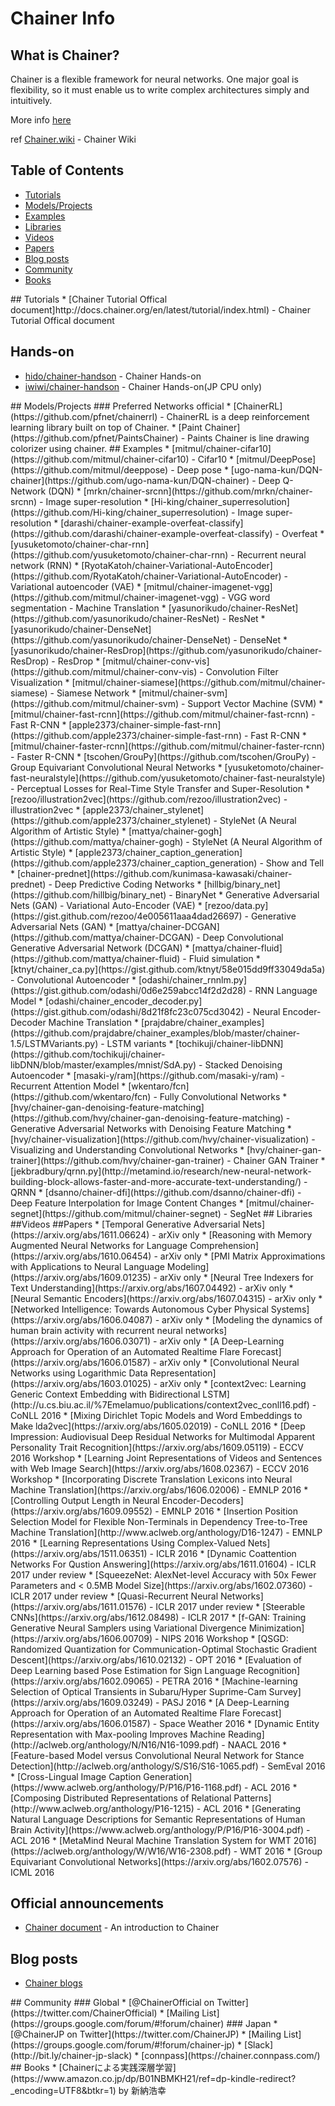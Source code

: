 # Chainer Info  

## What is Chainer?

Chainer is a flexible framework for neural networks. One major goal is flexibility, so it must enable us to write complex architectures simply and intuitively.

More info  [here](http://chainer.org/)

ref [Chainer.wiki](https://github.com/pfnet/chainer/wiki) - Chainer Wiki

## Table of Contents

<!-- MarkdownTOC depth=4 -->
- [Tutorials](#github-tutorials)
- [Models/Projects](#github-projects)
- [Examples](#github-examples)
- [Libraries](#libraries)
- [Videos](#video)
- [Papers](#papers)
- [Blog posts](#blogs)
- [Community](#community)
- [Books](#books)

<!-- /MarkdownTOC -->


<a name="github-tutorials" />
## Tutorials
* [Chainer Tutorial Offical document]http://docs.chainer.org/en/latest/tutorial/index.html) - Chainer Tutorial Offical document

## Hands-on
*	[hido/chainer-handson](https://github.com/hido/chainer-handson/blob/master/chainer.ipynb) - Chainer Hands-on
*	[iwiwi/chainer-handson](https://github.com/iwiwi/chainer-handson/blob/master/chainer-ja.ipynb) - Chainer Hands-on(JP CPU only)



<a name="github-projects" />
## Models/Projects
### Preferred Networks official
* [ChainerRL](https://github.com/pfnet/chainerrl) - ChainerRL is a deep reinforcement learning library built on top of Chainer.
* [Paint Chainer](https://github.com/pfnet/PaintsChainer) - Paints Chainer is line drawing colorizer using chainer.

<a name="#github-examples" />
## Examples
*	[mitmul/chainer-cifar10](https://github.com/mitmul/chainer-cifar10) - Cifar10
* [mitmul/DeepPose](https://github.com/mitmul/deeppose) - Deep pose
*	[ugo-nama-kun/DQN-chainer](https://github.com/ugo-nama-kun/DQN-chainer) - Deep Q-Network (DQN)
*	[mrkn/chainer-srcnn](https://github.com/mrkn/chainer-srcnn) - Image super-resolution
*	[Hi-king/chainer_superresolution](https://github.com/Hi-king/chainer_superresolution) - Image super-resolution
*	[darashi/chainer-example-overfeat-classify](https://github.com/darashi/chainer-example-overfeat-classify) - Overfeat
*	[yusuketomoto/chainer-char-rnn](https://github.com/yusuketomoto/chainer-char-rnn) - Recurrent neural network (RNN)
*	[RyotaKatoh/chainer-Variational-AutoEncoder](https://github.com/RyotaKatoh/chainer-Variational-AutoEncoder) - Variational autoencoder (VAE)
*	[mitmul/chainer-imagenet-vgg](https://github.com/mitmul/chainer-imagenet-vgg) - VGG word segmentation	-	 Machine Translation
*	[yasunorikudo/chainer-ResNet](https://github.com/yasunorikudo/chainer-ResNet) - ResNet
*	[yasunorikudo/chainer-DenseNet](https://github.com/yasunorikudo/chainer-DenseNet) - DenseNet
*	[yasunorikudo/chainer-ResDrop](https://github.com/yasunorikudo/chainer-ResDrop) - ResDrop
*	[mitmul/chainer-conv-vis](https://github.com/mitmul/chainer-conv-vis) - Convolution Filter Visualization
*	[mitmul/chainer-siamese](https://github.com/mitmul/chainer-siamese) - Siamese Network
*	[mitmul/chainer-svm](https://github.com/mitmul/chainer-svm) - Support Vector Machine (SVM)
*	[mitmul/chainer-fast-rcnn](https://github.com/mitmul/chainer-fast-rcnn) - Fast R-CNN
*	[apple2373/chainer-simple-fast-rnn](https://github.com/apple2373/chainer-simple-fast-rnn) - Fast R-CNN
*	[mitmul/chainer-faster-rcnn](https://github.com/mitmul/chainer-faster-rcnn) - Faster R-CNN
*	[tscohen/GrouPy](https://github.com/tscohen/GrouPy) - Group Equivariant Convolutional Neural Networks
*	[yusuketomoto/chainer-fast-neuralstyle](https://github.com/yusuketomoto/chainer-fast-neuralstyle) - Perceptual Losses for Real-Time Style Transfer and Super-Resolution
*	[rezoo/illustration2vec](https://github.com/rezoo/illustration2vec) - illustration2vec
*	[apple2373/chainer_stylenet](https://github.com/apple2373/chainer_stylenet) - StyleNet (A Neural Algorithm of Artistic Style)
*	[mattya/chainer-gogh](https://github.com/mattya/chainer-gogh) - StyleNet (A Neural Algorithm of Artistic Style)
*	[apple2373/chainer_caption_generation](https://github.com/apple2373/chainer_caption_generation) - Show and Tell
*	[chainer-prednet](https://github.com/kunimasa-kawasaki/chainer-prednet) - Deep Predictive Coding Networks
*	[hillbig/binary_net](https://github.com/hillbig/binary_net) - BinaryNet
*	 Generative Adversarial Nets (GAN)	-	 Variational Auto-Encoder (VAE)
*	[rezoo/data.py](https://gist.github.com/rezoo/4e005611aaa4dad26697) - Generative Adversarial Nets (GAN)
*	[mattya/chainer-DCGAN](https://github.com/mattya/chainer-DCGAN) - Deep Convolutional Generative Adversarial Network (DCGAN)
*	[mattya/chainer-fluid](https://github.com/mattya/chainer-fluid) - Fluid simulation
*	[ktnyt/chainer_ca.py](https://gist.github.com/ktnyt/58e015dd9ff33049da5a) - Convolutional Autoencoder
*	[odashi/chainer_rnnlm.py](https://gist.github.com/odashi/0d6e259abcc14f2d2d28) - RNN Language Model
*	[odashi/chainer_encoder_decoder.py](https://gist.github.com/odashi/8d21f8fc23c075cd3042) - Neural Encoder-Decoder Machine Translation
*	[prajdabre/chainer_examples](https://github.com/prajdabre/chainer_examples/blob/master/chainer-1.5/LSTMVariants.py) - LSTM variants
*	[tochikuji/chainer-libDNN](https://github.com/tochikuji/chainer-libDNN/blob/master/examples/mnist/SdA.py) - Stacked Denoising Autoencoder
*	[masaki-y/ram](https://github.com/masaki-y/ram) - Recurrent Attention Model
*	[wkentaro/fcn](https://github.com/wkentaro/fcn) - Fully Convolutional Networks
*	[hvy/chainer-gan-denoising-feature-matching](https://github.com/hvy/chainer-gan-denoising-feature-matching) - Generative Adversarial Networks with Denoising Feature Matching
*	[hvy/chainer-visualization](https://github.com/hvy/chainer-visualization) - Visualizing and Understanding Convolutional Networks
*	[hvy/chainer-gan-trainer](https://github.com/hvy/chainer-gan-trainer) - Chainer GAN Trainer
* [jekbradbury/qrnn.py](http://metamind.io/research/new-neural-network-building-block-allows-faster-and-more-accurate-text-understanding/) - QRNN
*	[dsanno/chainer-dfi](https://github.com/dsanno/chainer-dfi) - Deep Feature Interpolation for Image Content Changes
*	[mitmul/chainer-segnet](https://github.com/mitmul/chainer-segnet) - SegNet




<a name="libraries" />
## Libraries

<a name="video" />
##Videos



<a name="papers" />
##Papers
*  [Temporal Generative Adversarial Nets](https://arxiv.org/abs/1611.06624) -	arXiv only
*  [Reasoning with Memory Augmented Neural Networks for Language Comprehension](https://arxiv.org/abs/1610.06454) -	arXiv only
*  [PMI Matrix Approximations with Applications to Neural Language Modeling](https://arxiv.org/abs/1609.01235) -	arXiv only
*  [Neural Tree Indexers for Text Understanding](https://arxiv.org/abs/1607.04492) -	arXiv only
*  [Neural Semantic Encoders](https://arxiv.org/abs/1607.04315) -	arXiv only
*  [Networked Intelligence: Towards Autonomous Cyber Physical Systems](https://arxiv.org/abs/1606.04087) -	arXiv only
*  [Modeling the dynamics of human brain activity with recurrent neural networks](https://arxiv.org/abs/1606.03071) -	arXiv only
*  [A Deep-Learning Approach for Operation of an Automated Realtime Flare Forecast](https://arxiv.org/abs/1606.01587) -	arXiv only
*  [Convolutional Neural Networks using Logarithmic Data Representation](https://arxiv.org/abs/1603.01025)	-	 arXiv only
*  [context2vec: Learning Generic Context Embedding with Bidirectional LSTM](http://u.cs.biu.ac.il/%7Emelamuo/publications/context2vec_conll16.pdf) -	CoNLL 2016
* [Mixing Dirichlet Topic Models and Word Embeddings to Make lda2vec](https://arxiv.org/abs/1605.02019) -	CoNLL 2016  
* [Deep Impression: Audiovisual Deep Residual Networks for Multimodal Apparent Personality Trait Recognition](https://arxiv.org/abs/1609.05119) -	ECCV 2016 Workshop  
* [Learning Joint Representations of Videos and Sentences with Web Image Search](https://arxiv.org/abs/1608.02367) -	ECCV 2016 Workshop  
* [Incorporating Discrete Translation Lexicons into Neural Machine Translation](https://arxiv.org/abs/1606.02006) -	EMNLP 2016
* [Controlling Output Length in Neural Encoder-Decoders](https://arxiv.org/abs/1609.09552) -	EMNLP 2016
* [Insertion Position Selection Model for Flexible Non-Terminals in Dependency Tree-to-Tree Machine Translation](http://www.aclweb.org/anthology/D16-1247) -	EMNLP 2016
* [Learning Representations Using Complex-Valued Nets](https://arxiv.org/abs/1511.06351) -	ICLR 2016  
* [Dynamic Coattention Networks For Qustion Answering](https://arxiv.org/abs/1611.01604) -	ICLR 2017 under review  
* [SqueezeNet: AlexNet-level Accuracy with 50x Fewer Parameters and < 0.5MB Model Size](https://arxiv.org/abs/1602.07360) -	ICLR 2017 under review  
* [Quasi-Recurrent Neural Networks](https://arxiv.org/abs/1611.01576) -	ICLR 2017 under review  
* [Steerable CNNs](https://arxiv.org/abs/1612.08498) -	ICLR 2017  
* [f-GAN: Training Generative Neural Samplers using Variational Divergence Minimization](https://arxiv.org/abs/1606.00709) -	NIPS 2016 Workshop  
* [QSGD: Randomized Quantization for Communication-Optimal Stochastic Gradient Descent](https://arxiv.org/abs/1610.02132) -	OPT 2016  
* [Evaluation of Deep Learning based Pose Estimation for Sign Language Recognition](https://arxiv.org/abs/1602.09065) -	PETRA 2016  
* [Machine-learning Selection of Optical Transients in Subaru/Hyper Suprime-Cam Survey](https://arxiv.org/abs/1609.03249) -	PASJ 2016  
* [A Deep-Learning Approach for Operation of an Automated Realtime Flare Forecast](https://arxiv.org/abs/1606.01587) -	Space Weather 2016  
* [Dynamic Entity Representation with Max-pooling Improves Machine Reading](http://aclweb.org/anthology/N/N16/N16-1099.pdf) -	NAACL 2016
* [Feature-based Model versus Convolutional Neural Network for Stance Detection](http://aclweb.org/anthology/S/S16/S16-1065.pdf) -	SemEval 2016
* [Cross-Lingual Image Caption Generation](https://www.aclweb.org/anthology/P/P16/P16-1168.pdf) -	ACL 2016
* [Composing Distributed Representations of Relational Patterns](http://www.aclweb.org/anthology/P16-1215) -	ACL 2016
* [Generating Natural Language Descriptions for Semantic Representations of Human Brain Activity](https://www.aclweb.org/anthology/P/P16/P16-3004.pdf) -	ACL 2016
* [MetaMind Neural Machine Translation System for WMT 2016](https://aclweb.org/anthology/W/W16/W16-2308.pdf) -	WMT 2016
* [Group Equivariant Convolutional Networks](https://arxiv.org/abs/1602.07576) -	ICML 2016


<a name="blogs" />

## Official announcements

* [Chainer document](http://docs.chainer.org/en/latest/index.html) - An introduction to Chainer
## Blog posts
* [Chainer blogs](http://chainer.org/blog/)


<a name="community" />
## Community
### Global
* [@ChainerOfficial on Twitter](https://twitter.com/ChainerOfficial)
* [Mailing List](https://groups.google.com/forum/#!forum/chainer)
### Japan
* [@ChainerJP on Twitter](https://twitter.com/ChainerJP)
* [Mailing List](https://groups.google.com/forum/#!forum/chainer-jp)
* [Slack](http://bit.ly/chainer-jp-slack)
* [connpass](https://chainer.connpass.com/)

<a name="books" />
## Books
* [Chainerによる実践深層学習](https://www.amazon.co.jp/dp/B01NBMKH21/ref=dp-kindle-redirect?_encoding=UTF8&btkr=1) by 新納浩幸

